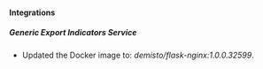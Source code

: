 #### Integrations
##### Generic Export Indicators Service
- Updated the Docker image to: *demisto/flask-nginx:1.0.0.32599*.
